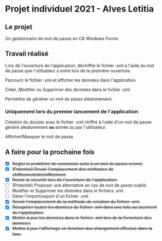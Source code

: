 # Projet individuel 2021 - Alves Letitia

## Le projet

Un gestionnaire de mot de passe en C# Windows Forms

## Travail réalisé

Lors de l'ouverture de l'application, déchiffre le fichier .xml à l'aide du mot de passe que l'utilisateur a entré lors de la première ouverture. 

Parcourir le fichier .xml et afficher les données dans l'application. 

Créer, Modifier ou Supprimer des données dans le fichier .xml. 

Permettre de générer un mot de passe aléatoirement. 

### Uniquement lors du premier lancement de l'application

Création du dossier avec le fichier .xml chiffré à l'aide d'un mot de passe généré aléatoirement **ou** entrée ou par l'utilisateur. 

Afficher/Masquer le mot de passe

## A faire pour la prochaine fois

- [x] ~~Régler le problème de connexion suite à un mot de passe erroné.~~
- [x] ~~(Potentiel) Revoir l'emplacement des méthodes de chiffrement/déchiffrement.~~
- [x] ~~Revoir la sécurité lors de l'ouverture de l'application.~~
- [ ] (Potentiel) Proposer une alternative en cas de mot de passe oublié.
- [ ] Modifier et Supprimer les données dans le fichiers .xml.
- [ ] Gérer l'import/export d'un fichier .xml.
- [x] ~~Revoir l'emplacement de la méthode de création du fichier .xml.~~
- [x] ~~Récupérer toutes les données du fichier .xml dans une liste au lacement de l'application.~~
- [x] ~~Mettre à jour les données dans le fichier .xml lors de la fermeture des données.~~
- [x] ~~Mettre à jour l'affichage en fonction des changement effectué dans la liste.~~